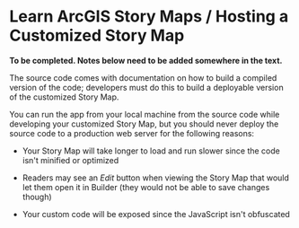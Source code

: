 # Learn ArcGIS Story Maps / Hosting a Customized Story Map #

**To be completed.  Notes below need to be added somewhere in the text.**


The source code comes with documentation on how to build a compiled version of the code; developers must 
do this to build a deployable version of the customized Story Map.

You can run the app from your local machine from the source code while developing your customized Story 
Map, but you should never deploy the source code to a production web server for the following reasons:

* Your Story Map will take longer to load and run slower since the code isn't minified or optimized

* Readers may see an *Edit* button when viewing the Story Map that would let them open it in Builder 
(they would not be able to save changes though)

* Your custom code will be exposed since the JavaScript isn't obfuscated
